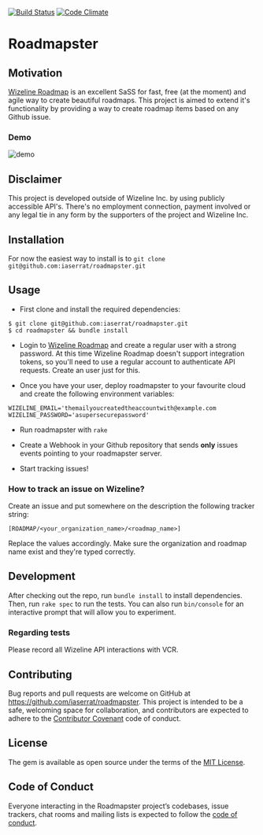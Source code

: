 [![Build Status](https://travis-ci.org/iaserrat/roadmapster.svg?branch=master)](https://travis-ci.org/iaserrat/roadmapster) [![Code Climate](https://codeclimate.com/github/iaserrat/roadmapster/badges/gpa.svg)](https://codeclimate.com/github/iaserrat/roadmapster)

# Roadmapster

## Motivation

[Wizeline Roadmap](https://www.wizelineroadmap.com) is an excellent SaSS for fast, free (at the moment) and agile way to create beautiful roadmaps. This project is aimed to extend it's functionality by providing a way to create roadmap items based on any Github issue.

### Demo

![demo](https://media.giphy.com/media/3ohhwjvPhcwrcIPRIs/giphy.gif)

## Disclaimer

This project is developed outside of Wizeline Inc. by using publicly accessible API's. There's no employment connection, payment involved or any legal tie in any form by the supporters of the project and Wizeline Inc.

## Installation

For now the easiest way to install is to `git clone git@github.com:iaserrat/roadmapster.git`

## Usage

- First clone and install the required dependencies:

```
$ git clone git@github.com:iaserrat/roadmapster.git
$ cd roadmapster && bundle install
```

- Login to [Wizeline Roadmap](https://www.wizelineroadmap.com) and create a regular user with a strong password. At this time Wizeline Roadmap doesn't support integration tokens, so you'll need to use a regular account to authenticate API requests. Create an user just for this.

- Once you have your user, deploy roadmapster to your favourite cloud and create the following environment variables:

```
WIZELINE_EMAIL='themailyoucreatedtheaccountwith@example.com
WIZELINE_PASSWORD='asupersecurepassword'
```

- Run roadmapster with `rake`

- Create a Webhook in your Github repository that sends **only** issues events pointing to your roadmapster server.

- Start tracking issues!

### How to track an issue on Wizeline?

Create an issue and put somewhere on the description the following tracker string:

`[ROADMAP/<your_organization_name>/<roadmap_name>]`

Replace the values accordingly. Make sure the organization and roadmap name exist and they're typed correctly.

## Development

After checking out the repo, run `bundle install` to install dependencies. Then, run `rake spec` to run the tests. You can also run `bin/console` for an interactive prompt that will allow you to experiment.

### Regarding tests

Please record all Wizeline API interactions with VCR.

## Contributing

Bug reports and pull requests are welcome on GitHub at https://github.com/iaserrat/roadmapster. This project is intended to be a safe, welcoming space for collaboration, and contributors are expected to adhere to the [Contributor Covenant](http://contributor-covenant.org) code of conduct.

## License

The gem is available as open source under the terms of the [MIT License](http://opensource.org/licenses/MIT).

## Code of Conduct

Everyone interacting in the Roadmapster project’s codebases, issue trackers, chat rooms and mailing lists is expected to follow the [code of conduct](https://github.com/iaserrat/roadmapster/blob/master/CODE_OF_CONDUCT.md).
